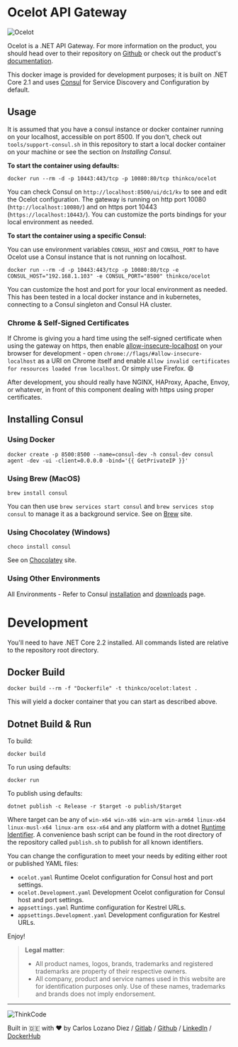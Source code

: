 # Ocelot API Gateway

![Ocelot](https://threemammals.com/images/ocelot_logo.png)

Ocelot is a .NET API Gateway. For more information on the product, you should head over to their repository on [Github](https://github.com/ThreeMammals/Ocelot) or check out the product's [documentation](https://ocelot.readthedocs.io/en/latest/introduction/gettingstarted.html).

This docker image is provided for development purposes; it is built on .NET Core 2.1 and uses [Consul](https://www.consul.io/) for Service Discovery and Configuration by default.

## Usage

It is assumed that you have a consul instance or docker container running on your localhost, accessible on port 8500. If you don't, check out ```tools/support-consul.sh``` in this repository to start a local docker container on your machine or see the section on *Installing Consul*. 

**To start the container using defaults:**

```
docker run --rm -d -p 10443:443/tcp -p 10080:80/tcp thinkco/ocelot
```

You can check Consul on ```http://localhost:8500/ui/dc1/kv``` to see and edit the Ocelot configuration. The gateway is running on http port 10080 (```http://localhost:10080/```) and on https port 10443 (```https://localhost:10443/```). You can customize the ports bindings for your local environment as needed.

**To start the container using a specific Consul:**

You can use environment variables ```CONSUL_HOST``` and ```CONSUL_PORT``` to have Ocelot use a Consul instance that is not running on localhost.

```
docker run --rm -d -p 10443:443/tcp -p 10080:80/tcp -e CONSUL_HOST="192.168.1.103" -e CONSUL_PORT="8500" thinkco/ocelot
```
You can customize the host and port for your local environment as needed. This has been tested in a local docker instance and in kubernetes, connecting to a Consul singleton and Consul HA cluster.


### Chrome & Self-Signed Certificates
If Chrome is giving you a hard time using the self-signed certificate when using the gateway on https, then enable [allow-insecure-localhost](chrome://flags/#allow-insecure-localhost) on your browser for development - open ```chrome://flags/#allow-insecure-localhost``` as a URI on Chrome itself and enable ```Allow invalid certificates for resources loaded from localhost```. Or simply use Firefox. 😄

After development, you should really have NGINX, HAProxy, Apache, Envoy, or whatever, in front of this component dealing with https using proper certificates. 

## Installing Consul

### Using Docker
```
docker create -p 8500:8500 --name=consul-dev -h consul-dev consul agent -dev -ui -client=0.0.0.0 -bind='{{ GetPrivateIP }}'
```

### Using Brew (MacOS)
```
brew install consul
```

You can then use ```brew services start consul``` and ```brew services stop consul``` to manage it as a background service. See on [Brew](https://brew.sh/) site.

### Using Chocolatey (Windows)
```
choco install consul
```
See on [Chocolatey](https://chocolatey.org/packages/consul) site.

### Using Other Environments
All Environments - Refer to Consul [installation](https://learn.hashicorp.com/consul/getting-started/install) and [downloads](https://www.consul.io/downloads.html) page.

# Development

You'll need to have .NET Core 2.2 installed. All commands listed are relative to the repository root directory.

## Docker Build

```
docker build --rm -f "Dockerfile" -t thinkco/ocelot:latest .
```
This will yield a docker container that you can start as described above.

## Dotnet Build & Run
To build:

```
docker build
```

To run using defaults:

```
docker run
```

To publish using defaults:

```
dotnet publish -c Release -r $target -o publish/$target
```

Where target can be any of ```win-x64 win-x86 win-arm win-arm64 linux-x64 linux-musl-x64 linux-arm osx-x64``` and any platform with a dotnet [Runtime Identifier](https://docs.microsoft.com/en-us/dotnet/core/rid-catalog). 
A convenience bash script can be found in the root directory of the repository called ```publish.sh``` to publish for all known identifiers.

You can change the configuration to meet your needs by editing either root or published YAML files:

* ```ocelot.yaml``` Runtime Ocelot configuration for Consul host and port settings.
* ```ocelot.Development.yaml``` Development Ocelot configuration for Consul host and port settings.
* ```appsettings.yaml``` Runtime configuration for Kestrel URLs.
* ```appsettings.Development.yaml``` Development configuration for Kestrel URLs.

Enjoy!

> **Legal matter**: 
> * All product names, logos, brands, trademarks and registered trademarks are property of their respective owners.  
> * All company, product and service names used in this website are for identification purposes only. Use of these names, trademarks and brands does not imply endorsement.  

---

![ThinkCode](https://avatars2.githubusercontent.com/u/31565447?s=200) 

Built in 🇩🇪
with ♥️
by Carlos Lozano Diez / [Gitlab](https://gitlab.com/carloslozano) / [Github](https://github.com/carloslozano) / [LinkedIn](https://www.linkedin.com/in/clozano) / [DockerHub](https://hub.docker.com/u/thinkco)
